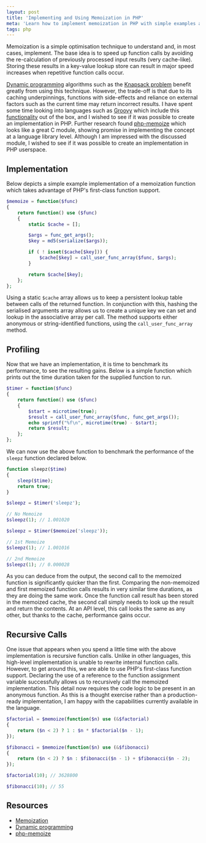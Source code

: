 ```yaml
---
layout: post
title: 'Implementing and Using Memoization in PHP'
meta: 'Learn how to implement memoization in PHP with simple examples and recursive calls, improving performance through caching.'
tags: php
---
```


Memoization is a simple optimisation technique to understand and, in most cases, implement.
The base idea is to speed up function calls by avoiding the re-calculation of previously processed input results (very cache-like).
Storing these results in a key-value lookup store can result in major speed increases when repetitive function calls occur.

<!--more-->

[Dynamic programming](http://en.wikipedia.org/wiki/Dynamic_programming) algorithms such as the [Knapsack problem](http://en.wikipedia.org/wiki/Knapsack_problem) benefit greatly from using this technique.
However, the trade-off is that due to its caching underpinnings, functions with side-effects and reliance on external factors such as the current time may return incorrect results.
I have spent some time looking into languages such as [Groovy](http://groovy.codehaus.org/) which include this [functionality](http://mrhaki.blogspot.co.uk/2011/05/groovy-goodness-cache-closure-results.html) out of the box, and I wished to see if it was possible to create an implementation in PHP.
Further research found [php-memoize](http://github.com/arraypad/php-memoize) which looks like a great C module, showing promise in implementing the concept at a language library level.
Although I am impressed with the discussed module, I wished to see if it was possible to create an implementation in PHP userspace.

## Implementation

Below depicts a simple example implementation of a memoization function which takes advantage of PHP's first-class function support.

```php
$memoize = function($func)
{
    return function() use ($func)
    {
        static $cache = [];

        $args = func_get_args();
        $key = md5(serialize($args));

        if ( ! isset($cache[$key])) {
            $cache[$key] = call_user_func_array($func, $args);
        }

        return $cache[$key];
    };
};
```

Using a static `$cache` array allows us to keep a persistent lookup table between calls of the returned function.
In conjunction with this, hashing the serialised arguments array allows us to create a unique key we can set and lookup in the associative array per call.
The method supports either anonymous or string-identified functions, using the `call_user_func_array` method.

## Profiling

Now that we have an implementation, it is time to benchmark its performance, to see the resulting gains.
Below is a simple function which prints out the time duration taken for the supplied function to run.

```php
$timer = function($func)
{
    return function() use ($func)
    {
        $start = microtime(true);
        $result = call_user_func_array($func, func_get_args());
        echo sprintf("%f\n", microtime(true) - $start);
        return $result;
    };
};
```

We can now use the above function to benchmark the performance of the `sleepz` function declared below.

```php
function sleepz($time)
{
    sleep($time);
    return true;
}

$sleepz = $timer('sleepz');

// No Memoize
$sleepz(1); // 1.001020

$sleepz = $timer($memoize('sleepz'));

// 1st Memoize
$sleepz(1); // 1.001016

// 2nd Memoize
$sleepz(1); // 0.000028
```

As you can deduce from the output, the second call to the memoized function is significantly quicker than the first.
Comparing the non-memoized and first memoized function calls results in very similar time durations, as they are doing the same work.
Once the function call result has been stored in the memoized cache, the second call simply needs to look up the result and return the contents.
At an API level, this call looks the same as any other, but thanks to the cache, performance gains occur.

## Recursive Calls

One issue that appears when you spend a little time with the above implementation is recursive function calls.
Unlike in other languages, this high-level implementation is unable to rewrite internal function calls.
However, to get around this, we are able to use PHP's first-class function support.
Declaring the use of a reference to the function assignment variable successfully allows us to recursively call the memoized implementation.
This detail now requires the code logic to be present in an anonymous function.
As this is a thought exercise rather than a production-ready implementation, I am happy with the capabilities currently available in the language.

```php
$factorial = $memoize(function($n) use (&$factorial)
{
    return ($n < 2) ? 1 : $n * $factorial($n - 1);
});

$fibonacci = $memoize(function($n) use (&$fibonacci)
{
    return ($n < 2) ? $n : $fibonacci($n - 1) + $fibonacci($n - 2);
});

$factorial(10); // 3628800

$fibonacci(10); // 55
```

## Resources

- [Memoization](http://en.wikipedia.org/wiki/Memoization)
- [Dynamic programming](http://en.wikipedia.org/wiki/Dynamic_programming)
- [php-memoize](http://github.com/arraypad/php-memoize)
